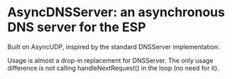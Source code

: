 # AsyncDNSServer: an asynchronous DNS server for the ESP

Built on AsyncUDP, inspired by the standard DNSServer implementation.

Usage is almost a drop-in replacement for DNSServer. The only usage difference is not calling handleNextRequest() in the loop (no need for it).
